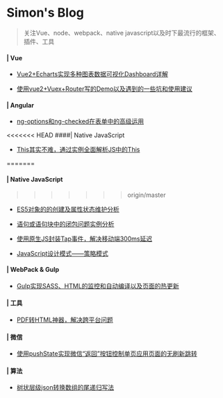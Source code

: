 # Simon's Blog

> 关注Vue、node、webpack、native javascript以及时下最流行的框架、插件、工具

#### | Vue

- [Vue2+Echarts实现多种图表数据可视化Dashboard详解](https://github.com/SimonZhangITer/MyBlog/issues/1)

- [使用vue2+Vuex+Router写的Demo以及遇到的一些坑和使用建议](https://github.com/SimonZhangITer/MyBlog/issues/2)

#### | Angular

- [ng-options和ng-checked在表单中的高级运用](https://github.com/SimonZhangITer/MyBlog/issues/11) 

<<<<<<< HEAD
####| Native JavaScript
- [This其实不难，通过实例全面解析JS中的This](https://github.com/SimonZhangITer/MyBlog/issues/12)

=======
#### | Native JavaScript
>>>>>>> origin/master
- [ES5对象的的创建及属性状态维护分析](https://github.com/SimonZhangITer/MyBlog/issues/5)

- [语句或语句块中的闭包问题实例分析](https://github.com/SimonZhangITer/MyBlog/issues/7)

- [使用原生JS封装Tap事件，解决移动端300ms延迟](https://github.com/SimonZhangITer/MyBlog/issues/10)

- [JavaScript设计模式——策略模式](https://github.com/SimonZhangITer/MyBlog/issues/6)

#### | WebPack & Gulp

- [Gulp实现SASS、HTML的监控和自动编译以及页面的热更新](https://github.com/SimonZhangITer/MyBlog/issues/9)

#### | 工具

- [PDF转HTML神器，解决跨平台问题](https://github.com/SimonZhangITer/MyBlog/issues/8)

#### | 微信

- [使用pushState实现微信“返回”按钮控制单页应用页面的无刷新跳转](https://github.com/SimonZhangITer/MyBlog/issues/4)

#### | 算法
- [树状层级json转换数组的尾递归写法](https://github.com/SimonZhangITer/MyBlog/issues/3)





